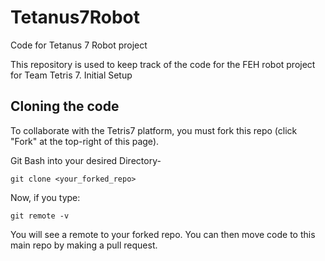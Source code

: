 # Tetanus7Robot
Code for Tetanus 7 Robot project

This repository is used to keep track of the code for the FEH robot project for Team Tetris 7.
 Initial Setup

## Cloning the code
To collaborate with the Tetris7 platform, you must fork this repo (click "Fork" at the top-right of this page). 

Git Bash into your desired Directory-
```
git clone <your_forked_repo> 
```

Now, if you type:
```
git remote -v
```
You will see a remote to your forked repo. You can then move code to this main repo by making a pull request.
